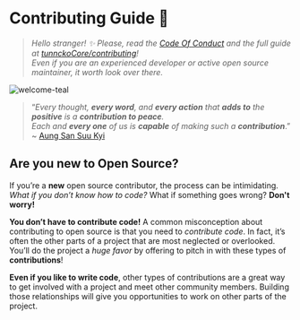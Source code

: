 # Contributing Guide :100:

> _Hello stranger! :sparkles: Please, read the [Code Of Conduct](./CODE_OF_CONDUCT.md) and the full guide at
> [tunnckoCore/contributing](https://github.com/tunnckoCoreLabs/contributing)!  
> Even if you are an experienced developer or active open source maintainer, it worth look over there._

![welcome-teal](https://cloud.githubusercontent.com/assets/194400/22215755/76cb4dbc-e194-11e6-95ed-7def95e68f14.png)

> “_Every thought, **every word**, and **every action**
> that **adds to** the **positive** is a **contribution to peace**. <br />
> Each and **every one** of us is **capable** of making such a **contribution**_.”
> ~ [Aung San Suu Kyi](https://en.wikipedia.org/wiki/Aung_San_Suu_Kyi)

<!-- Part 1 -->

## Are you new to Open Source?

If you’re a **new** open source contributor, the process can be intimidating.  
_What if you don’t know how to code?_ What if something goes wrong? **Don't worry!**

**You don’t have to contribute code!** A common misconception about contributing to open source is that you
need to _contribute code_. In fact, it’s often the other parts of a project that are most neglected or
overlooked. You’ll do the project a _huge favor_ by offering to pitch in with these types of
**contributions**!

**Even if you like to write code**, other types of contributions are a great way to get involved with a
project and meet other community members. Building those relationships will give you opportunities to work on
other parts of the project.
